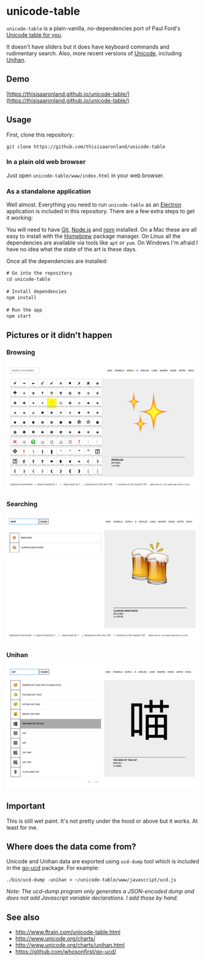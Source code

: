 # unicode-table

`unicode-table` is a plain-vanilla, no-dependencies port of Paul Ford's [Unicode table for you](http://www.ftrain.com/unicode-table.html).

It doesn't have sliders but it does have keyboard commands and rudimentary search. Also, more recent versions of [Unicode](http://www.unicode.org/charts/), including [Unihan](http://www.unicode.org/charts/unihan.html).

## Demo

[https://thisisaaronland.github.io/unicode-table/](https://thisisaaronland.github.io/unicode-table/)

## Usage

First, clone this repository:

```
git clone https://github.com/thisisaaronland/unicode-table
```

### In a plain old web browser

Just open `unicode-table/www/index.html` in your web browser.

### As a standalone application

Well almost. Everything you need to run `unicode-table` as an [Electron](https://electron.atom.io/) application is included in this repository. There are a few extra steps to get it working:

You will need to have [Git](https://git-scm.com/), [Node.js](https://nodejs.org/) and [npm](https://www.npmjs.com/) installed. On a Mac these are all easy to install with the [Homebrew](https://brew.sh/) package manager. On Linux all the dependencies are available via tools like `apt` or `yum`. On Windows I'm afraid I have no idea what the state of the art is these days.

Once all the dependencies are installed:

```
# Go into the repository
cd unicode-table

# Install dependencies
npm install

# Run the app
npm start
```

## Pictures or it didn't happen

### Browsing

![](images/20170501-unicode-table-browse.png)

### Searching

![](images/20170501-unicode-table-search.png)

### Unihan

![](images/20170503-unicode-table-unihan.png)

## Important

This is still wet paint. It's not pretty under the hood or above but it works. At least for me.

## Where does the data come from?

Unicode and Unihan data are exported using `ucd-dump` tool which is included in the [go-ucd](https://github.com/whosonfirst/go-ucd/) package. For example:

```
./bin/ucd-dump -unihan > ~/unicode-table/www/javascript/ucd.js
```

_Note: The _ucd-dump_ program only generates a JSON-encoded dump and does not add Javascript variable declarations. I add those by hand._

## See also

* http://www.ftrain.com/unicode-table.html
* http://www.unicode.org/charts/
* http://www.unicode.org/charts/unihan.html
* https://github.com/whosonfirst/go-ucd/
